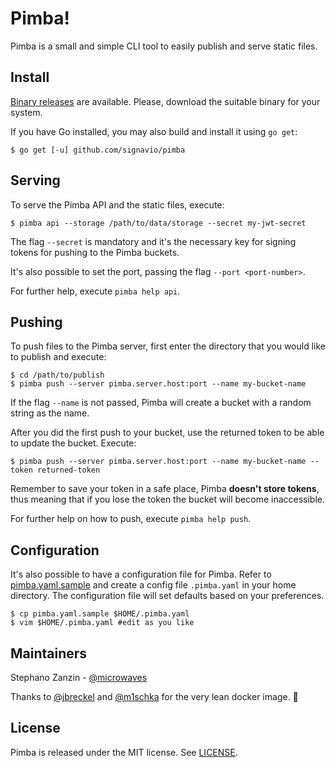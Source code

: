 # Pimba!

Pimba is a small and simple CLI tool to easily publish and serve static files.

## Install

[Binary releases](https://github.com/signavio/pimba/releases/) are available.
Please, download the suitable binary for your system.

If you have Go installed, you may also build and install it using `go get`:

```
$ go get [-u] github.com/signavio/pimba
```

## Serving

To serve the Pimba API and the static files, execute:

```
$ pimba api --storage /path/to/data/storage --secret my-jwt-secret
```

The flag `--secret` is mandatory and it's the necessary key for signing
tokens for pushing to the Pimba buckets.

It's also possible to set the port, passing the flag `--port <port-number>`.

For further help, execute `pimba help api`.

## Pushing

To push files to the Pimba server, first enter the directory that you
would like to publish and execute:

```
$ cd /path/to/publish
$ pimba push --server pimba.server.host:port --name my-bucket-name
```

If the flag `--name` is not passed, Pimba will create a bucket with a random
string as the name.

After you did the first push to your bucket, use the returned token to be able
to update the bucket. Execute:

```
$ pimba push --server pimba.server.host:port --name my-bucket-name --token returned-token
```

Remember to save your token in a safe place, Pimba **doesn't store tokens**,
thus meaning that if you lose the token the bucket will become inaccessible.

For further help on how to push, execute `pimba help push`.

## Configuration

It's also possible to have a configuration file for Pimba. Refer to
[pimba.yaml.sample](pimba.yaml.sample) and create a config file `.pimba.yaml`
in your home directory. The configuration file will set defaults
based on your preferences.

```
$ cp pimba.yaml.sample $HOME/.pimba.yaml
$ vim $HOME/.pimba.yaml #edit as you like
```

## Maintainers

Stephano Zanzin - [@microwaves](https://github.com/microwaves)

Thanks to [@jbreckel](https://github.com/jbreckel) and [@m1schka](https://github.com/m1schka) for the very lean docker image. :unicorn:

## License

Pimba is released under the MIT license. See [LICENSE](LICENSE).
